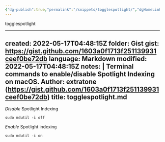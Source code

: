 ```yaml
---
{"dg-publish":true,"permalink":"/snippets/togglespotlight/","dgHomeLink":true,"dgPassFrontmatter":false}
---
```


togglespotlight

---
created: 2022-05-17T04:48:15Z
folder: Gist
gist: https://gist.github.com/1603a0f1713f251139931ceef0be72db
language: Markdown
modified: 2022-05-17T04:48:15Z
notes: |
    Terminal commands to enable/disable Spotlight Indexing on macOS.
    Author: extratone (https://gist.github.com/1603a0f1713f251139931ceef0be72db)
title: togglespotlight.md
---

*Disable* Spotlight Indexing

`sudo mdutil -i off`

*Enable* Spotlight indexing

`sudo mdutil -i on`